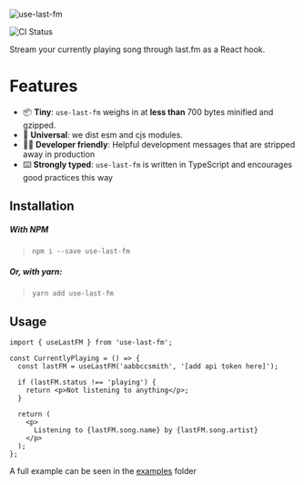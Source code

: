 ![use-last-fm](docs/use-last-fm.jpg)

![CI Status](https://github.com/webmail/use-last-fm/workflows/CI/badge.svg)

Stream your currently playing song through last.fm as a React hook.

# Features

- 📦 **Tiny**: `use-last-fm` weighs in at **less than** 700 bytes minified and gzipped.
- 🌳 **Universal**: we dist esm and cjs modules.
- 👨‍💻 **Developer friendly**: Helpful development messages that are stripped away in production
- ⌨️ **Strongly typed**: `use-last-fm` is written in TypeScript and encourages good practices this way

## Installation

##### With NPM

> `npm i --save use-last-fm`

##### Or, with yarn:

> `yarn add use-last-fm`

## Usage

```tsx
import { useLastFM } from 'use-last-fm';

const CurrentlyPlaying = () => {
  const lastFM = useLastFM('aabbccsmith', '[add api token here]');

  if (lastFM.status !== 'playing') {
    return <p>Not listening to anything</p>;
  }

  return (
    <p>
      Listening to {lastFM.song.name} by {lastFM.song.artist}
    </p>
  );
};
```

A full example can be seen in the [examples](https://github.com/webmail/use-last-fm/tree/master/example) folder
